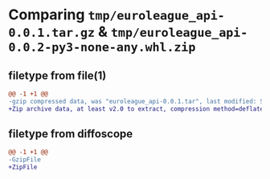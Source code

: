 # Comparing `tmp/euroleague_api-0.0.1.tar.gz` & `tmp/euroleague_api-0.0.2-py3-none-any.whl.zip`

## filetype from file(1)

```diff
@@ -1 +1 @@
-gzip compressed data, was "euroleague_api-0.0.1.tar", last modified: Sat Jun 17 15:00:58 2023, max compression
+Zip archive data, at least v2.0 to extract, compression method=deflate
```

## filetype from diffoscope

```diff
@@ -1 +1 @@
-GzipFile
+ZipFile
```

